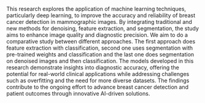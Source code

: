 
This research explores the application of machine learning techniques, particularly deep learning, to improve the accuracy and reliability of breast cancer detection in mammographic images.
By integrating traditional and new methods for denoising, feature extraction, and segmentation, the study aims to enhance image quality and diagnostic precision. 
We aim to do a comparative study between different approaches. The first approach does feature extraction with classification, second one uses segmentation with pre-trained weights and classification and the last one does segmentation on denoised images and then classification.
The models developed in this research demonstrate insights into diagnostic accuracy, offering the potential for real-world clinical applications while addressing challenges such as overfitting and the need for more diverse datasets. 
The findings contribute to the ongoing effort to advance breast cancer detection and patient outcomes through innovative AI-driven solutions.

